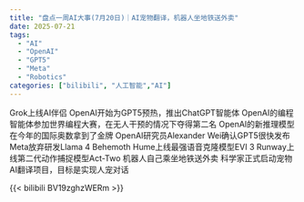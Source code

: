 ```yaml
---
title: "盘点一周AI大事(7月20日)｜AI宠物翻译，机器人坐地铁送外卖"
date: 2025-07-21
tags:
  - "AI"
  - "OpenAI"
  - "GPT5"
  - "Meta"
  - "Robotics"
categories: ["bilibili", "人工智能","AI"]
---
```


Grok上线AI伴侣
OpenAI开始为GPT5预热，推出ChatGPT智能体
OpenAI的编程智能体参加世界编程大赛，在无人干预的情况下夺得第二名
OpenAI的新推理模型在今年的国际奥数拿到了金牌
OpenAI研究员Alexander Wei确认GPT5很快发布
Meta放弃研发Llama 4 Behemoth
Hume上线最强语音克隆模型EVI 3
Runway上线第二代动作捕捉模型Act-Two
机器人自己乘坐地铁送外卖
科学家正式启动宠物AI翻译项目，目标是实现人宠对话

{{< bilibili BV19zghzWERm >}}